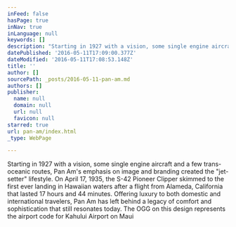 ```yaml
---
inFeed: false
hasPage: true
inNav: true
inLanguage: null
keywords: []
description: "Starting in 1927 with a vision, some single engine aircraft and a few trans-oceanic routes, Pan Am's emphasis on image and branding created the \"jet-setter\" lifestyle. On April 17, 1935, the S-42 Pioneer Clipper skimmed to the first ever landing in Hawaiian waters after a flight from Alameda, California that lasted 17 hours and 44 minutes. Offering luxury to both domestic and international travelers, Pan Am has left behind a legacy of comfort and sophistication that still resonates today. The OGG on this design represents the airport code for Kahului Airport on Maui"
datePublished: '2016-05-11T17:09:00.377Z'
dateModified: '2016-05-11T17:08:53.148Z'
title: ''
author: []
sourcePath: _posts/2016-05-11-pan-am.md
authors: []
publisher:
  name: null
  domain: null
  url: null
  favicon: null
starred: true
url: pan-am/index.html
_type: WebPage

---
```

Starting in 1927 with a vision, some single engine aircraft and a few trans-oceanic routes, Pan Am's emphasis on image and branding created the "jet-setter" lifestyle. On April 17, 1935, the S-42 Pioneer Clipper skimmed to the first ever landing in Hawaiian waters after a flight from Alameda, California that lasted 17 hours and 44 minutes. Offering luxury to both domestic and international travelers, Pan Am has left behind a legacy of comfort and sophistication that still resonates today. The OGG on this design represents the airport code for Kahului Airport on Maui